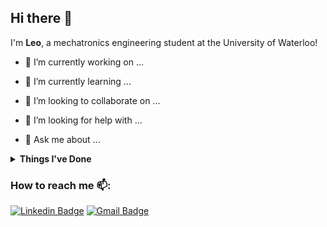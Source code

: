 ## Hi there 👋

I'm **Leo**, a mechatronics engineering student at the University of Waterloo!

  - 🔭 I’m currently working on ...
    
  - 🌱 I’m currently learning ...
    
  - 👯 I’m looking to collaborate on ...
    
  - 🤔 I’m looking for help with ...
    
  - 💬 Ask me about ...

<details>
 <summary><strong>Things I've Done</strong></summary>
 -   WIP
</details>

### How to reach me 📫: 

[![Linkedin Badge](https://img.shields.io/badge/-LinkedIn-blue?style=flat-square&logo=Linkedin&logoColor=white&link=https://www.linkedin.com/in/leojyou/)](https://www.linkedin.com/in/leojyou/)
[![Gmail Badge](https://img.shields.io/badge/-Gmail-c14438?style=flat-square&logo=Gmail&logoColor=white&link=mailto:you.leo2004@gmail.com)](mailto:you.leo2004@gmail.com)




